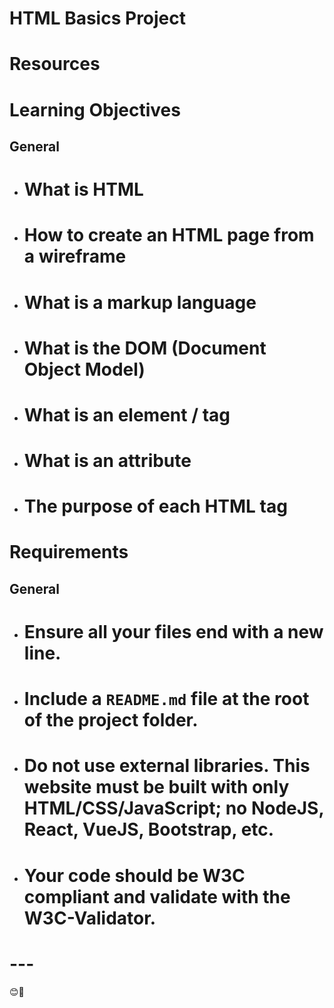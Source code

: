 # HTML Basics Project

# Resources

# Learning Objectives

## General
- # What is HTML
- # How to create an HTML page from a wireframe
- # What is a markup language
- # What is the DOM (Document Object Model)
- # What is an element / tag
- # What is an attribute
- # The purpose of each HTML tag

# Requirements

## General
- # Ensure all your files end with a new line.
- # Include a `README.md` file at the root of the project folder.
- # Do not use external libraries. This website must be built with only HTML/CSS/JavaScript; no NodeJS, React, VueJS, Bootstrap, etc.
- # Your code should be W3C compliant and validate with the W3C-Validator.

# ---
😊🚀
